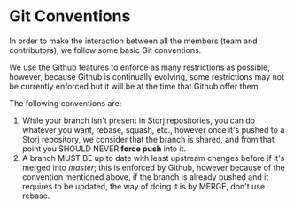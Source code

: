 # Git Conventions

In order to make the interaction between all the members (team and contributors), we follow some basic Git conventions.

We use the Github features to enforce as many restrictions as possible, however, because Github is continually evolving, some restrictions may not be currently enforced but it will be at the time that Github offer them.

The following conventions are:

1. While your branch isn't present in Storj repositories, you can do whatever you want, rebase, squash, etc., however once it's pushed to a Storj repository, we consider that the branch is shared, and from that point you SHOULD NEVER __force push__ into it.
2. A branch MUST BE up to date with least upstream changes before if it's merged into _master_; this is enforced by Github, however because of the convention mentioned above, if the branch is already pushed and it requires to be updated, the way of doing it is by MERGE, don't use rebase.
